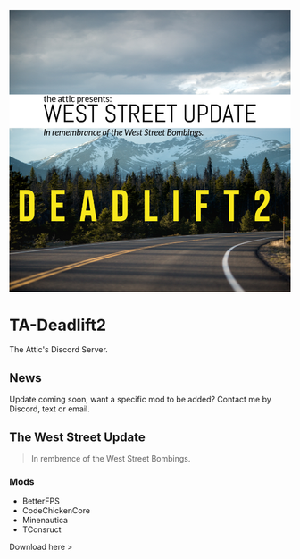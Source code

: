 ![alt text](https://github.com/thehousewashere/TA-Deadlift2/blob/master/1.03.png "Server Icon")
# TA-Deadlift2
The Attic's Discord Server.

## News
Update coming soon, want a specific mod to be added? Contact me by Discord, text or email.  

## The West Street Update
> In rembrence of the West Street Bombings.
### Mods
* BetterFPS
* CodeChickenCore
* Minenautica 
* TConsruct 

Download here >


